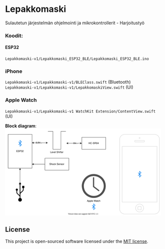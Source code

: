 # Lepakkomaski
Sulautetun järjestelmän ohjelmointi ja mikrokontrollerit - Harjoitustyö

### Koodit:

#### ESP32
`Lepakkomaski-v1/Lepakkomaski_ESP32_BLE/Lepakkomaski_ESP32_BLE.ino`<br />
### iPhone
`Lepakkomaski-v1/Lepakkomaski-v1/BLEClass.swift` (Bluetooth)<br />
`Lepakkomaski-v1/Lepakkomaski-v1/LepakkomaskiView.swift` (UI)<br />
### Apple Watch
`Lepakkomaski-v1/Lepakkomaski-v1 WatchKit Extension/ContentView.swift` (UI)<br />

<strong>Block diagram</strong>:
![Block diagram](lohkokaavio_clear.svg)


## License

This project is open-sourced software licensed under the [MIT license](https://opensource.org/licenses/MIT).


